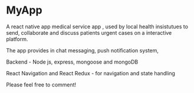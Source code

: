 # MyApp

A react native app medical service app , used by local health insistutues to send, collaborate and discuss patients urgent cases
on a interactive platform.

The app provides in chat messaging, push notification system,

Backend - Node js, express, mongoose and mongoDB 

React Navigation and React Redux - for navigation and state handling


Please feel free to comment!

